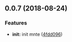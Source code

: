 <a name="0.0.7"></a>
## 0.0.7 (2018-08-24)


### Features

* **init:** init mnte ([4fdd096](https://github.com/sosout/mnte/commit/4fdd096))



